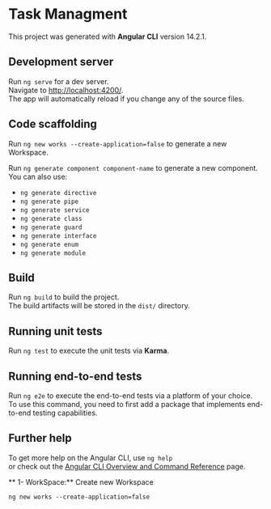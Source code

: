 # Task Managment

This project was generated with **Angular CLI** version 14.2.1.

## Development server

Run `ng serve` for a dev server.  
Navigate to [http://localhost:4200/](http://localhost:4200/).  
The app will automatically reload if you change any of the source files.

## Code scaffolding
Run `ng new works --create-application=false` to generate a new Workspace.  

Run `ng generate component component-name` to generate a new component.  
You can also use:

- `ng generate directive`
- `ng generate pipe`
- `ng generate service`
- `ng generate class`
- `ng generate guard`
- `ng generate interface`
- `ng generate enum`
- `ng generate module`

## Build

Run `ng build` to build the project.  
The build artifacts will be stored in the `dist/` directory.

## Running unit tests

Run `ng test` to execute the unit tests via **Karma**.

## Running end-to-end tests

Run `ng e2e` to execute the end-to-end tests via a platform of your choice.  
To use this command, you need to first add a package that implements end-to-end testing capabilities.

## Further help

To get more help on the Angular CLI, use `ng help`  
or check out the [Angular CLI Overview and Command Reference](https://angular.io/cli) page.


** 1- WorkSpace:** Create new Workspace
```
ng new works --create-application=false
```
